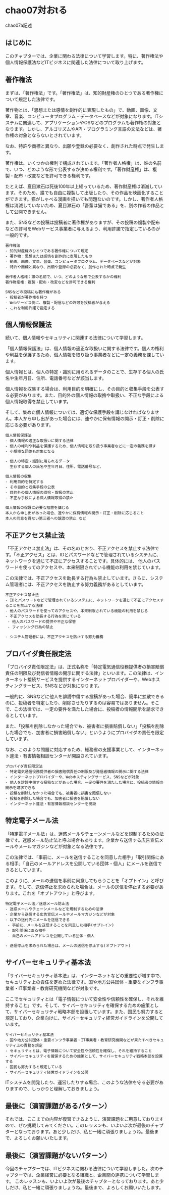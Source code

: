 # chao07対おtる
chao07a記述
## はじめに

このチャプターでは、企業に関わる法律について学習します。特に、著作権法や個人情報保護法などITビジネスに関連した法律について取り上げます。


## 著作権法

まずは、「著作権法」です。「著作権法」は、知的財産権のひとつである著作権について規定した法律です。

著作物とは、「思想または感情を創作的に表現したもの」で、動画、画像、文章、音楽、コンピュータプログラム・データベースなどが対象になります。ITシステムに関連して、アプリケーションやOSなどのプログラムも著作権の対象となります。しかし、アルゴリズムやAPI・プログラミング言語の文法などは、著作権の対象とならないとされています。

なお、特許や商標と異なり、出願や登録の必要なく、創作された時点で発生します。

著作権は、いくつかの権利で構成されています。「著作者人格権」は、誰の名前で、いつ、どのような形で公表するか決める権利です。「著作財産権」は、複製・配布・改変などを許可できる権利です。

たとえば、夏目漱石は死後100年以上経っているため、著作財産権は消滅しています。そのため、誰でも自由に複製して出版したり、その作品を映画化することができます。猫がしゃべる漫画を描いても問題ないのです。しかし、著作者人格権は消滅していないため、夏目漱石の「吾輩は猫である」を、別の作者の作品として公開できません。


また、SNSなどの投稿は投稿者に著作権がありますが、その投稿の複製や配布などの許可をWebサービス事業者に与えるよう、利用許諾で指定しているのが一般的です。

```
著作権法
- 知的財産権のひとつである著作権について規定
- 著作物：思想または感情を創作的に表現したもの
- 動画、画像、文章、音楽、コンピュータプログラム、データベースなどが対象
- 特許や商標と異なり、出願や登録の必要なく、創作された時点で発生

著作者人格権：誰の名前で、いつ、どのような形で公表するかの権利
著作財産権：複製・配布・改変などを許可できる権利

SNSなどの投稿にも著作権がある
- 投稿者が著作権を持つ
- Webサービス側に、複製・配信などの許可を投稿者が与える
- これを利用許諾で指定する
```


## 個人情報保護法

続いて、個人情報やセキュリティに関連する法律について学習します。

「個人情報保護法」は、個人情報の適正な取扱いに関する法律です。個人の権利や利益を保護するため、個人情報を取り扱う事業者などに一定の義務を課しています。

個人情報とは、個人の特定・識別に用られるデータのことで、生存する個人の氏名や生年月日、住所、電話番号などが該当します。

個人情報を収集する場合は、利用目的を明確にし、その目的と収集手段を公表する必要があります。また、目的外の個人情報の取捨や取扱い、不正な手段による個人情報取得を禁止しています。

そして、集めた個人情報については、適切な保護手段を講じなければなりません。本人から申し出があった場合には、速やかに保有情報の開示・訂正・削除に応じる必要があります。

```
個人情報保護法
- 個人情報の適正な取扱いに関する法律
- 個人の権利や利益を保護するため、個人情報を取り扱う事業者などに一定の義務を課す
- 小規模な団体も対象となる

- 個人の特定・識別に用られるデータ
  生存する個人の氏名や生年月日、住所、電話番号など、

個人情報の収集
- 利用目的を特定する
- その目的と収集手段の公表
- 目的外の個人情報の収拾・取扱の禁止
- 不正な手段による個人情報取得の禁止

個人情報の保護に必要な措置を講じる
本人から申し出があった場合、速やかに保有情報の開示・訂正・削除に応じること
本人の同意を得ない第三者への譲渡の禁止 など
```

## 不正アクセス禁止法

「不正アクセス禁止法」は、その名のとおり、不正アクセスを禁止する法律です。「不正アクセス」とは、IDとパスワードなどで管理されているシステムに、ネットワークを通じて不正にアクセスすることです。具体的には、 他人のパスワードを使ってのアクセスや、本来制限されている機能の利用を禁じています。

この法律では、不正アクセスを助長する行為も禁止しています。さらに、システム管理者には、不正アクセスを防止する努力義務があるとしています。

```
不正アクセス禁止法
- IDとパスワードなどで管理されているシステムに、ネットワークを通じて不正にアクセスすることを禁止する法律
- 他人のパスワードを使ってのアクセスや、本来制限されている機能の利用を禁じる
- 不正アクセスを助長する行為を禁じている
 - 他人のパスワードの提供や不正な保管
 - フィッシング行為の禁止

- システム管理者には、不正アクセスを防止する努力義務
```

## プロバイダ責任限定法

「プロバイダ責任限定法」は、正式名称を「特定電気通信役務提供者の損害賠償責任の制限及び発信者情報の開示に関する法律」といいます。この法律は、インターネット接続サービスを提供するインターネットプロバイダーや、Webホスティングサービス、SNSなどが対象になります。

一般的に、SNSなどに他人を誹謗中傷する投稿があった場合、簡単に拡散できるのに、投稿者を特定したり、削除させたりするのは容易ではありません。そこで、この法律では、一定の要件を満たした場合に、投稿者の情報開示を請求できるとしています。

また、「投稿を削除しなかった場合でも、被害者に損害賠償しない」「投稿を削除した場合でも、加害者に損害賠償しない」というようにプロバイダの責任を限定しています。

なお、このような問題に対応するため、総務省の支援事業として、インターネット違法・有害情報相談センターが開設されています。

```
プロバイダ責任限定法
- 特定電気通信役務提供者の損害賠償責任の制限及び発信者情報の開示に関する法律
- インターネットプロバイダーや、Webホスティングサービス、SNSなどが対象
- 他人を誹謗中傷する投稿などがあった場合、一定の要件を満たした場合に、投稿者の情報の開示を請求できる
- 投稿を削除しなかった場合でも、被害者に損害を賠償しない
- 投稿を削除した場合でも、加害者に損害を賠償しない
- インターネット違法・有害情報相談センターを開設
```

## 特定電子メール法

「特定電子メール法」は、迷惑メールやチェーンメールなどを規制するための法律です。迷惑メール防止法と呼ぶ場合もあります。企業から送信する広告宣伝メールやメールマガジンなどが対象となる法律です。

この法律では、「事前に、メールを送信することを同意した相手」「取引関係にある相手」「自己のメールアドレスを公開している団体・個人」にメールを送信できるとしています。

このように、メールの送信を事前に同意してもらうことを「オプトイン」と呼びます。そして、送信停止を求められた場合は、メールの送信を停止する必要があります。これを「オプトアウト」と呼びます。

```
特定電子メール法／迷惑メール防止法
- 迷惑メールやチェーンメールなどを規制するための法律
- 企業から送信する広告宣伝メールやメールマガジンなどが対象
- 以下の送付先にメールを送信できる
 - 事前に、メールを送信することを同意した相手(オプトイン)
 - 取引関係にある相手
 - 自己のメールアドレスを公開している団体・個人

- 送信停止を求められた場合は、メールの送信を停止する(オプトアウト)
```

## サイバーセキュリティ基本法

「サイバーセキュリティ基本法」は、インターネットなどの重要性が増す中で、セキュリティ上の責任を定めた法律です。国や地方公共団体・重要なインフラ事業者・IT事業者・教育研究機関などが対象です。

ここでセキュリティとは「電子情報について安全性や信頼性を確保し、それを維持すること」です。そして、サイバーセキュリティを確保するための施策として、サイバーセキュリティ戦略本部を設置しています。また、国民も努力すると規定しており、企業向けに、サイバーセキュリティ経営ガイドラインを公開しています。

```
サイバーセキュリティ基本法
- 国や地方公共団体・重要インフラ事業者・IT事業者・教育研究機関などが果たすべきセキュリティ上の責務を規定
- セキュリティとは、電子情報について安全性や信頼性を確保し、それを維持すること
- サイバーセキュリティを確保するための施策として、サイバーセキュリティ戦略本部を設置する
- 国民も努力すると規定している
- サイバーセキュリティ経営ガイドラインを公開
```

ITシステムを開発したり、運営したりする場合、このような法律を守る必要がありますので、しっかりと理解しておきましょう。

## 最後に（演習課題があるパターン）
それでは、ここまでの内容が復習できるように、演習課題をご用意しておりますので、ぜひ挑戦してみてください。このレッスンも、いよいよ次が最後のチャプターとなっております。あと少しだけ、私と一緒に頑張りましょうね。最後まで、よろしくお願いいたします。


## 最後に（演習課題がないパターン）
今回のチャプターでは、ITビジネスに関わる法律について学習しました。次のチャプターでは、企業経営に必要となる組織と、企業間の連携について学習します。
このレッスンも、いよいよ次が最後のチャプターとなっております。あと少しだけ、私と一緒に頑張りましょうね。最後まで、よろしくお願いいたします。